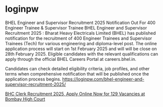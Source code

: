 # loginpw
BHEL Engineer and Supervisor Recruitment 2025 Notification Out For 400 Engineer Trainee &amp; Supervisor Trainee
BHEL Engineer and Supervisor Recruitment 2025 : Bharat Heavy Electricals Limited (BHEL) has published notification for the recruitment of 400 Engineer Trainees and Supervisor Trainees (Tech) for various engineering and diploma-level post. The online application process will start on 1st February 2025 and will will be close on 28th February 2025. Eligible candidates with the relevant qualifications can apply through the official BHEL Careers Portal at careers.bhel.in.

Candidates can check detailed eligibility criteria, job profiles, and other terms when comprehensive notification that will be published once the application process begins.
https://loginpw.com/bhel-engineer-and-supervisor-recruitment-2025/

[BHC Clerk Recruitment 2025, Apply Online Now for 129 Vacancies at Bombay High Court](https://loginpw.com/bhc-clerk-recruitment-2025/)
